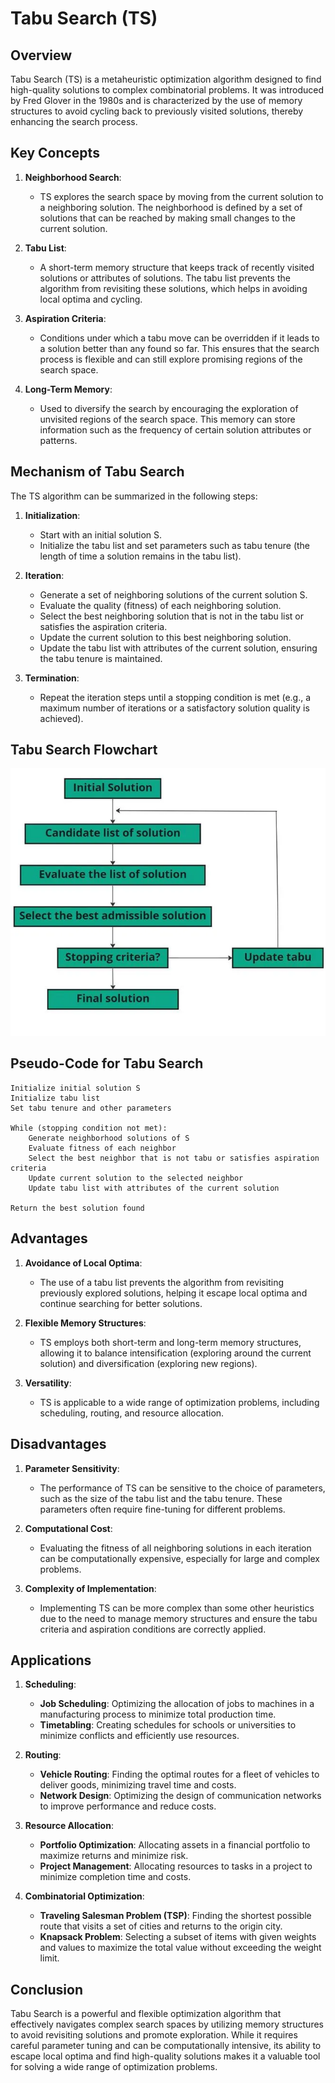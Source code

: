 # Tabu Search (TS)

## Overview

Tabu Search (TS) is a metaheuristic optimization algorithm designed to find high-quality solutions to complex combinatorial problems. It was introduced by Fred Glover in the 1980s and is characterized by the use of memory structures to avoid cycling back to previously visited solutions, thereby enhancing the search process.

## Key Concepts

1. **Neighborhood Search**:
   - TS explores the search space by moving from the current solution to a neighboring solution. The neighborhood is defined by a set of solutions that can be reached by making small changes to the current solution.

2. **Tabu List**:
   - A short-term memory structure that keeps track of recently visited solutions or attributes of solutions. The tabu list prevents the algorithm from revisiting these solutions, which helps in avoiding local optima and cycling.

3. **Aspiration Criteria**:
   - Conditions under which a tabu move can be overridden if it leads to a solution better than any found so far. This ensures that the search process is flexible and can still explore promising regions of the search space.

4. **Long-Term Memory**:
   - Used to diversify the search by encouraging the exploration of unvisited regions of the search space. This memory can store information such as the frequency of certain solution attributes or patterns.

## Mechanism of Tabu Search

The TS algorithm can be summarized in the following steps:

1. **Initialization**:
   - Start with an initial solution S.
   - Initialize the tabu list and set parameters such as tabu tenure (the length of time a solution remains in the tabu list).

2. **Iteration**:
   - Generate a set of neighboring solutions of the current solution S.
   - Evaluate the quality (fitness) of each neighboring solution.
   - Select the best neighboring solution that is not in the tabu list or satisfies the aspiration criteria.
   - Update the current solution to this best neighboring solution.
   - Update the tabu list with attributes of the current solution, ensuring the tabu tenure is maintained.

3. **Termination**:
   - Repeat the iteration steps until a stopping condition is met (e.g., a maximum number of iterations or a satisfactory solution quality is achieved).

## Tabu Search Flowchart

![Tabu Search Flowchart](imgs/img1.webp)

## Pseudo-Code for Tabu Search

```pseudo
Initialize initial solution S
Initialize tabu list
Set tabu tenure and other parameters

While (stopping condition not met):
    Generate neighborhood solutions of S
    Evaluate fitness of each neighbor
    Select the best neighbor that is not tabu or satisfies aspiration criteria
    Update current solution to the selected neighbor
    Update tabu list with attributes of the current solution

Return the best solution found
```

## Advantages

1. **Avoidance of Local Optima**:
   - The use of a tabu list prevents the algorithm from revisiting previously explored solutions, helping it escape local optima and continue searching for better solutions.

2. **Flexible Memory Structures**:
   - TS employs both short-term and long-term memory structures, allowing it to balance intensification (exploring around the current solution) and diversification (exploring new regions).

3. **Versatility**:
   - TS is applicable to a wide range of optimization problems, including scheduling, routing, and resource allocation.

## Disadvantages

1. **Parameter Sensitivity**:
   - The performance of TS can be sensitive to the choice of parameters, such as the size of the tabu list and the tabu tenure. These parameters often require fine-tuning for different problems.

2. **Computational Cost**:
   - Evaluating the fitness of all neighboring solutions in each iteration can be computationally expensive, especially for large and complex problems.

3. **Complexity of Implementation**:
   - Implementing TS can be more complex than some other heuristics due to the need to manage memory structures and ensure the tabu criteria and aspiration conditions are correctly applied.

## Applications

1. **Scheduling**:
   - **Job Scheduling**: Optimizing the allocation of jobs to machines in a manufacturing process to minimize total production time.
   - **Timetabling**: Creating schedules for schools or universities to minimize conflicts and efficiently use resources.

2. **Routing**:
   - **Vehicle Routing**: Finding the optimal routes for a fleet of vehicles to deliver goods, minimizing travel time and costs.
   - **Network Design**: Optimizing the design of communication networks to improve performance and reduce costs.

3. **Resource Allocation**:
   - **Portfolio Optimization**: Allocating assets in a financial portfolio to maximize returns and minimize risk.
   - **Project Management**: Allocating resources to tasks in a project to minimize completion time and costs.

4. **Combinatorial Optimization**:
   - **Traveling Salesman Problem (TSP)**: Finding the shortest possible route that visits a set of cities and returns to the origin city.
   - **Knapsack Problem**: Selecting a subset of items with given weights and values to maximize the total value without exceeding the weight limit.

## Conclusion

Tabu Search is a powerful and flexible optimization algorithm that effectively navigates complex search spaces by utilizing memory structures to avoid revisiting solutions and promote exploration. While it requires careful parameter tuning and can be computationally intensive, its ability to escape local optima and find high-quality solutions makes it a valuable tool for solving a wide range of optimization problems.